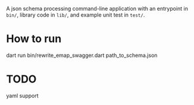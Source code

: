 A json schema processing command-line application with an entrypoint in `bin/`, library code
in `lib/`, and example unit test in `test/`.

# How to run
dart run bin/rewrite_emap_swagger.dart path_to_schema.json

# TODO
yaml support
